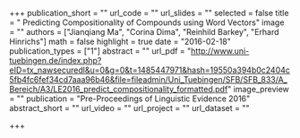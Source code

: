 +++
publication_short = ""
url_code = ""
url_slides = ""
selected = false
title = " Predicting Compositionality of Compounds using Word Vectors"
image = ""
authors = ["Jianqiang Ma", "Corina Dima", "Reinhild Barkey", "Erhard Hinrichs"]
math = false
highlight = true
date = "2016-02-18"
publication_types = ["1"]
abstract = ""
url_pdf = "http://www.uni-tuebingen.de/index.php?eID=tx_nawsecuredl&u=0&g=0&t=1485447971&hash=19550a394b0c2404c5fb4fc6fef34cd7aaa96b46&file=fileadmin/Uni_Tuebingen/SFB/SFB_833/A_Bereich/A3/LE2016_predict_compositionality_formatted.pdf"
image_preview = ""
publication = "Pre-Proceedings of Linguistic Evidence 2016"
abstract_short = ""
url_video = ""
url_project = ""
url_dataset = ""

+++

